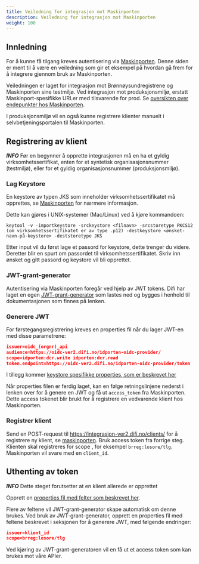 ```yaml
---
title: Veiledning for integrasjon mot Maskinporten
description: Veiledning for integrasjon mot Maskinporten
weight: 100
---
```



## Innledning

For å kunne få tilgang kreves autentisering via [Maskinporten](https://difi.github.io/felleslosninger/maskinporten_guide_apikonsument.html).
Denne siden er ment til å være en veiledning som gir et eksempel på hvordan gå frem for å integrere gjennom bruk av Maskinporten.

Veiledningen er laget for integrasjon mot Brønnøysundregistrene og Maskinporten sine testmiljø. Ved integrasjon mot produksjonsmiljø, erstatt Maskinport-spesifikke URLer med tilsvarende for prod.
Se [oversikten over endepunkter hos Maskinporten](https://difi.github.io/felleslosninger/maskinporten_func_wellknown.html).

I produksjonsmiljø vil en også kunne registrere klienter manuelt i selvbetjeningsportalen til Maskinporten.

## Registrering av klient

**_INFO_** Før en begynner å opprette integrasjonen må en ha et gyldig virksomhetssertifikat, enten for et syntetisk organisasjonsnummer (testmiljø), eller for et gyldig organisasjonsnummer (produksjonsmiljø).

### Lag Keystore

En keystore av typen JKS som inneholder virksomhetssertifikatet må opprettes, se [Maskinporten](https://difi.github.io/felleslosninger/oidc_sample_jwtgrant_postman.html) for nærmere informasjon.

Dette kan gjøres i UNIX-systemer (Mac/Linux) ved å kjøre kommandoen:

```
keytool -v -importkeystore -srckeystore <filnavn> -srcstoretype PKCS12 (om virksomhetssertifikatet er av type .p12) -destkeystore <ønsket-navn-på-keystore> -deststoretype JKS
```

Etter input vil du først lage et passord for keystore, dette trenger du videre. Deretter blir en spurt om passordet til virksomhetssertifikatet. Skriv inn ønsket og gitt passord og keystore vil bli opprettet.

### JWT-grant-generator

Autentisering via Maskinporten foregår ved hjelp av JWT tokens. Difi har laget en egen [JWT-grant-generator](https://github.com/difi/jwt-grant-generator) som lastes ned og bygges i henhold til dokumentasjonen som finnes på lenken.

### Generere JWT

For førstegangsregistrering kreves en properties fil når du lager JWT-en med disse parametrene:

```json
issuer=oidc_(orgnr)_api
audience=https://oidc-ver2.difi.no/idporten-oidc-provider/
scope=idporten:dcr.write idporten:dcr.read
token.endpoint=https://oidc-ver2.difi.no/idporten-oidc-provider/token
```

I tillegg kommer [keystore spesifikke properties, som er beskrevet her](https://github.com/difi/jwt-grant-generator)

Når properties filen er ferdig laget, kan en følge retningslinjene nederst i lenken over for å genere en JWT og få ut `access_token` fra Maskinporten.
Dette access tokenet blir brukt for å registrere en vedvarende klient hos Maskinporten.

### Registrer klient

Send en POST-request til https://integrasjon-ver2.difi.no/clients/ for å registrere ny klient,
se [maskinporten](https://difi.github.io/felleslosninger/maskinporten_guide_apikonsument.html#registrere-klient-som-bruker-virksomhetssertifikat).
Bruk access token fra forrige steg. Klienten skal registreres for scope , for eksempel `brreg:losore/tlg`. Maskinporten vil svare med en `client_id`.

## Uthenting av token

**_INFO_** Dette steget forutsetter at en klient allerede er opprettet

Opprett en [properties fil med felter som beskrevet her](https://difi.github.io/felleslosninger/maskinporten_guide_apikonsument.html#5-be-om-token).

Flere av feltene vil JWT-grant-generator skape automatisk om denne brukes. Ved bruk av JWT-grant-generator, opprett en properties fil med feltene beskrevet i seksjonen for å generere JWT,
med følgende endringer:

```json
issuer=klient_id  
scope=brreg:losore/tlg
```

Ved kjøring av JWT-grant-generatoren vil en få ut et access token som kan brukes mot våre APIer.
